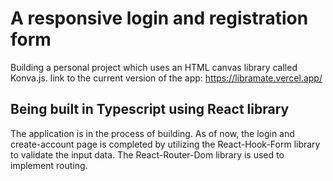 # A responsive login and registration form
Building a personal project which uses an HTML canvas library called Konva.js.
link to the current version of the app: https://libramate.vercel.app/


## Being built in Typescript using React library
The application is in the process of building.
As of now, the login and create-account page is completed by utilizing the React-Hook-Form library to validate the input data.
The React-Router-Dom library is used to implement routing.
